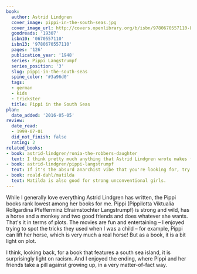 ```yaml
---
book:
  author: Astrid Lindgren
  cover_image: pippi-in-the-south-seas.jpg
  cover_image_url: http://covers.openlibrary.org/b/isbn/9780670557110-L.jpg
  goodreads: '19307'
  isbn10: '0670557110'
  isbn13: '9780670557110'
  pages: '126'
  publication_year: '1948'
  series: Pippi Langstrumpf
  series_position: '3'
  slug: pippi-in-the-south-seas
  spine_color: '#3a96d0'
  tags:
  - german
  - kids
  - trickster
  title: Pippi in the South Seas
plan:
  date_added: '2016-05-05'
review:
  date_read:
  - 1999-07-01
  did_not_finish: false
  rating: 2
related_books:
- book: astrid-lindgren/ronia-the-robbers-daughter
  text: I think pretty much anything that Astrid Lindgren wrote makes for a better read. If you're looking for more stories of strong and wild girls, Ronia the robber's daughter would be a good way to get started.
- book: astrid-lindgren/pippi-langstrumpf
  text: If it's the absurd anarchist vibe that you're looking for, try the first part, which is a bit better.
- book: roald-dahl/matilda
  text: Matilda is also good for strong unconventional girls.
---
```


While I generally love everything Astrid Lindgren has written, the Pippi books rank lowest among her books for me. Pippi
(Pippilotta Viktualia Rollgardina Pfefferminz Efraimstochter Langstrumpf) is strong and wild, has a horse and a monkey
and two good friends and does whatever she wants. That's it in terms of plots. The movies are fun and entertaining – I
enjoyed trying to spot the tricks they used when I was a child – for example, Pippi can lift her horse, which is very
much a real horse! But as a book, it is a bit light on plot.

I think, looking back, for a book that features a south sea island, it is surprisingly light on racism. And I enjoyed
the ending, where Pippi and her friends take a pill against growing up, in a very matter-of-fact way.
